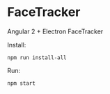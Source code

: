 # FaceTracker
Angular 2 + Electron FaceTracker

Install:
```
npm run install-all
```

Run:
```
npm start
```

